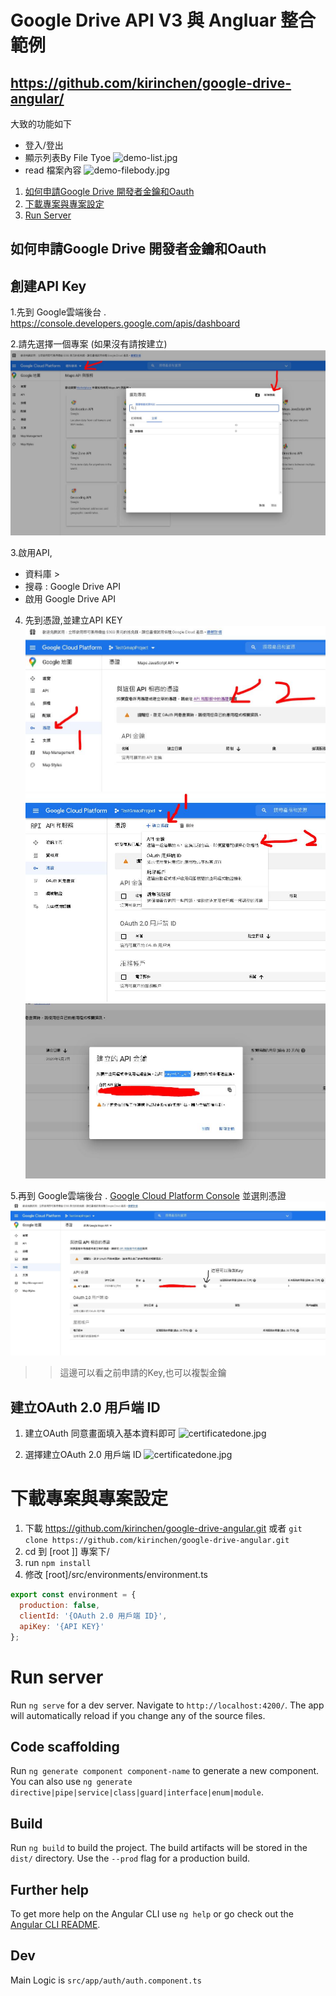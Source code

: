 # Google Drive API V3 與 Angluar 整合範例

## https://github.com/kirinchen/google-drive-angular/


大致的功能如下
* 登入/登出
* 顯示列表By File Tyoe
![demo-list.jpg](https://github.com/kirinchen/google-drive-angular-example/blob/master/doc/demo-list.jpg?raw=true)
* read 檔案內容
![demo-filebody.jpg](https://github.com/kirinchen/google-drive-angular-example/blob/master/doc/demo-filebody.jpg?raw=true)

1. [如何申請Google Drive 開發者金鑰和Oauth](https://github.com/kirinchen/google-drive-angular#%E5%A6%82%E4%BD%95%E7%94%B3%E8%AB%8Bgoogle-drive-%E9%96%8B%E7%99%BC%E8%80%85%E9%87%91%E9%91%B0%E5%92%8Coauth)
2. [下載專案與專案設定](https://github.com/kirinchen/google-drive-angular#%E4%B8%8B%E8%BC%89%E5%B0%88%E6%A1%88%E8%88%87%E5%B0%88%E6%A1%88%E8%A8%AD%E5%AE%9A)
3. [Run Server](https://github.com/kirinchen/google-drive-angular#run-server)

## 如何申請Google Drive 開發者金鑰和Oauth


## 創建API Key

1.先到 Google雲端後台 . https://console.developers.google.com/apis/dashboard

2.請先選擇一個專案 (如果沒有請按建立)
![accept.jpg](https://github.com/kirinchen/note-annex/blob/master/google-map-key/create-project.jpg?raw=true)

3.啟用API,
* 資料庫 > 
* 搜尋 : Google Drive API
* 啟用  Google Drive API
4. 先到憑證,並建立API KEY
![accept.jpg](https://github.com/kirinchen/note-annex/blob/master/google-map-key/certificate.jpg?raw=true)
![accept.jpg](https://github.com/kirinchen/note-annex/blob/master/google-map-key/certificate2.jpg?raw=true)
![certificatedone.jpg](https://github.com/kirinchen/note-annex/blob/master/google-map-key/certificatedone.jpg?raw=true)

5.再到 Google雲端後台 . [Google Cloud Platform Console](https://cloud.google.com/console/google/maps-apis/overview) 並選則憑證
![go-cert-page.jpg](https://github.com/kirinchen/note-annex/blob/master/google-map-key/go-cert-page.jpg?raw=true)

>> 這邊可以看之前申請的Key,也可以複製金鑰

## 建立OAuth 2.0 用戶端 ID

1. 建立OAuth 同意畫面填入基本資料即可
![certificatedone.jpg](https://github.com/kirinchen/google-drive-angular/blob/master/doc/oathid.PNG?raw=true)

2. 選擇建立OAuth 2.0 用戶端 ID
![certificatedone.jpg](https://github.com/kirinchen/google-drive-angular/blob/master/doc/genOauthId.png?raw=true)

# 下載專案與專案設定

1. 下載 https://github.com/kirinchen/google-drive-angular.git 
或者 ```git clone https://github.com/kirinchen/google-drive-angular.git```
2. cd 到 [root ]] 專案下/
3. run ``` npm install ```
4. 修改 [root]/src/environments/environment.ts
```javascript
export const environment = {
  production: false,
  clientId: '{OAuth 2.0 用戶端 ID}',
  apiKey: '{API KEY}'
};
```

# Run server

Run `ng serve` for a dev server. Navigate to `http://localhost:4200/`. The app will automatically reload if you change any of the source files.

## Code scaffolding

Run `ng generate component component-name` to generate a new component. You can also use `ng generate directive|pipe|service|class|guard|interface|enum|module`.

## Build

Run `ng build` to build the project. The build artifacts will be stored in the `dist/` directory. Use the `--prod` flag for a production build.

## Further help

To get more help on the Angular CLI use `ng help` or go check out the [Angular CLI README](https://github.com/angular/angular-cli/blob/master/README.md).

## Dev

Main Logic is  ``` src/app/auth/auth.component.ts  ```


